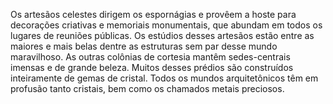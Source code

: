 ﻿Os artesãos celestes dirigem os espornágias e provêem a hoste para decorações criativas e memoriais monumentais, que abundam em todos os lugares de reuniões públicas. Os estúdios desses artesãos estão entre as maiores e mais belas dentre as estruturas sem par desse mundo maravilhoso. As outras colônias de cortesia mantêm sedes-centrais imensas e de grande beleza. Muitos desses prédios são construídos inteiramente de gemas de cristal. Todos os mundos arquitetônicos têm em profusão tanto cristais, bem como os chamados metais preciosos.